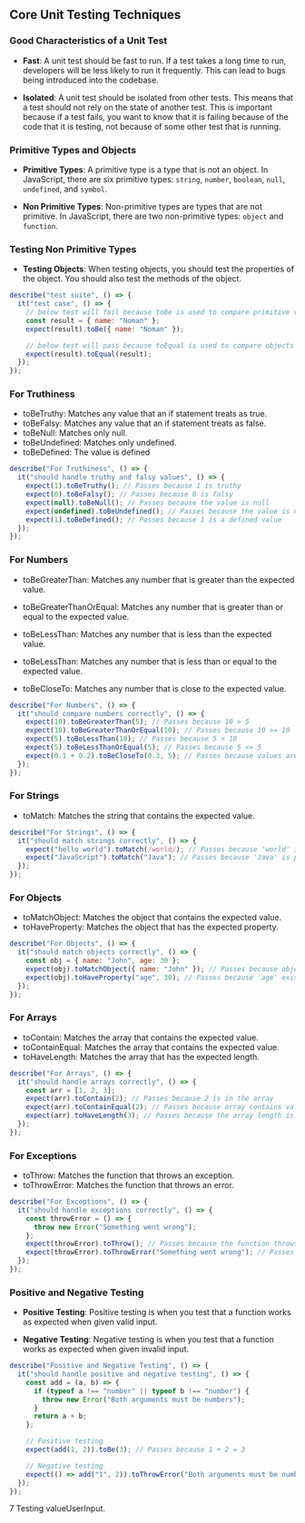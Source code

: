 ## Core Unit Testing Techniques

### Good Characteristics of a Unit Test

- **Fast**: A unit test should be fast to run. If a test takes a long time to run, developers will be less likely to run it frequently. This can lead to bugs being introduced into the codebase.

- **Isolated**: A unit test should be isolated from other tests. This means that a test should not rely on the state of another test. This is important because if a test fails, you want to know that it is failing because of the code that it is testing, not because of some other test that is running.

### Primitive Types and Objects

- **Primitive Types**: A primitive type is a type that is not an object. In JavaScript, there are six primitive types: `string`, `number`, `boolean`, `null`, `undefined`, and `symbol`.

- **Non Primitive Types**: Non-primitive types are types that are not primitive. In JavaScript, there are two non-primitive types: `object` and `function`.

### Testing Non Primitive Types

- **Testing Objects**: When testing objects, you should test the properties of the object. You should also test the methods of the object.

```javascript
describe("test suite", () => {
  it("test case", () => {
    // below test will fail because toBe is used to compare primitive values and going to match values on different memory locations
    const result = { name: "Noman" };
    expect(result).toBe({ name: "Noman" });

    // below test will pass because toEqual is used to compare objects and going to match values on different memory locations
    expect(result).toEqual(result);
  });
});
```

### For Truthiness

- toBeTruthy: Matches any value that an if statement treats as true.
- toBeFalsy: Matches any value that an if statement treats as false.
- toBeNull: Matches only null.
- toBeUndefined: Matches only undefined.
- toBeDefined: The value is defined

```javascript
describe("For Truthiness", () => {
  it("should handle truthy and falsy values", () => {
    expect(1).toBeTruthy(); // Passes because 1 is truthy
    expect(0).toBeFalsy(); // Passes because 0 is falsy
    expect(null).toBeNull(); // Passes because the value is null
    expect(undefined).toBeUndefined(); // Passes because the value is undefined
    expect(1).toBeDefined(); // Passes because 1 is a defined value
  });
});
```

### For Numbers

- toBeGreaterThan: Matches any number that is greater than the expected value.

- toBeGreaterThanOrEqual: Matches any number that is greater than or equal to the expected value.
- toBeLessThan: Matches any number that is less than the expected value.
- toBeLessThan: Matches any number that is less than or equal to the expected value.
- toBeCloseTo: Matches any number that is close to the expected value.

```javascript
describe("For Numbers", () => {
  it("should compare numbers correctly", () => {
    expect(10).toBeGreaterThan(5); // Passes because 10 > 5
    expect(10).toBeGreaterThanOrEqual(10); // Passes because 10 >= 10
    expect(5).toBeLessThan(10); // Passes because 5 < 10
    expect(5).toBeLessThanOrEqual(5); // Passes because 5 <= 5
    expect(0.1 + 0.2).toBeCloseTo(0.3, 5); // Passes because values are close
  });
});
```

### For Strings

- toMatch: Matches the string that contains the expected value.

```javascript
describe("For Strings", () => {
  it("should match strings correctly", () => {
    expect("hello world").toMatch(/world/); // Passes because 'world' is a substring
    expect("JavaScript").toMatch("Java"); // Passes because 'Java' is part of the string
  });
});
```

### For Objects

- toMatchObject: Matches the object that contains the expected value.
- toHaveProperty: Matches the object that has the expected property.

```javascript
describe("For Objects", () => {
  it("should match objects correctly", () => {
    const obj = { name: "John", age: 30 };
    expect(obj).toMatchObject({ name: "John" }); // Passes because object contains 'name'
    expect(obj).toHaveProperty("age", 30); // Passes because 'age' exists with value 30
  });
});
```

### For Arrays

- toContain: Matches the array that contains the expected value.
- toContainEqual: Matches the array that contains the expected value.
- toHaveLength: Matches the array that has the expected length.

```javascript
describe("For Arrays", () => {
  it("should handle arrays correctly", () => {
    const arr = [1, 2, 3];
    expect(arr).toContain(2); // Passes because 2 is in the array
    expect(arr).toContainEqual(2); // Passes because array contains value equal to 2
    expect(arr).toHaveLength(3); // Passes because the array length is 3
  });
});
```

### For Exceptions

- toThrow: Matches the function that throws an exception.
- toThrowError: Matches the function that throws an error.

```javascript
describe("For Exceptions", () => {
  it("should handle exceptions correctly", () => {
    const throwError = () => {
      throw new Error("Something went wrong");
    };
    expect(throwError).toThrow(); // Passes because the function throws an exception
    expect(throwError).toThrowError("Something went wrong"); // Passes because the error message matches
  });
});
```

### Positive and Negative Testing

- **Positive Testing**: Positive testing is when you test that a function works as expected when given valid input.

- **Negative Testing**: Negative testing is when you test that a function works as expected when given invalid input.

```javascript
describe("Positive and Negative Testing", () => {
  it("should handle positive and negative testing", () => {
    const add = (a, b) => {
      if (typeof a !== "number" || typeof b !== "number") {
        throw new Error("Both arguments must be numbers");
      }
      return a + b;
    };

    // Positive testing
    expect(add(1, 2)).toBe(3); // Passes because 1 + 2 = 3

    // Negative testing
    expect(() => add("1", 2)).toThrowError("Both arguments must be numbers"); // Passes because '1' is not a number
  });
});
```

7 Testing valueUserInput.
